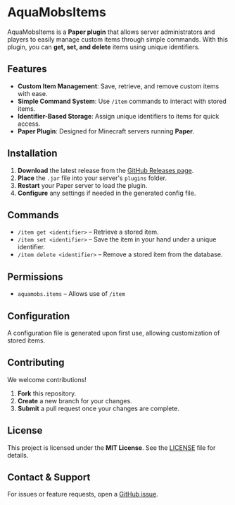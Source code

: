 # AquaMobsItems

AquaMobsItems is a **Paper plugin** that allows server administrators and players to easily manage custom items through simple commands. With this plugin, you can **get, set, and delete** items using unique identifiers.

## Features

- **Custom Item Management**: Save, retrieve, and remove custom items with ease.  
- **Simple Command System**: Use `/item` commands to interact with stored items.  
- **Identifier-Based Storage**: Assign unique identifiers to items for quick access.  
- **Paper Plugin**: Designed for Minecraft servers running **Paper**.  

## Installation

1. **Download** the latest release from the [GitHub Releases page](https://github.com/Aquatikss/AquaMobsItems/releases).  
2. **Place** the `.jar` file into your server's `plugins` folder.  
3. **Restart** your Paper server to load the plugin.  
4. **Configure** any settings if needed in the generated config file.  

## Commands

- `/item get <identifier>` – Retrieve a stored item.  
- `/item set <identifier>` – Save the item in your hand under a unique identifier.  
- `/item delete <identifier>` – Remove a stored item from the database.  

## Permissions

- `aquamobs.items` – Allows use of `/item`  

## Configuration

A configuration file is generated upon first use, allowing customization of stored items.

## Contributing

We welcome contributions!  
1. **Fork** this repository.  
2. **Create** a new branch for your changes.  
3. **Submit** a pull request once your changes are complete.  

## License

This project is licensed under the **MIT License**. See the [LICENSE](https://github.com/Aquatikss/AquaMobsItems/blob/main/LICENSE) file for details.

## Contact & Support

For issues or feature requests, open a [GitHub issue](https://github.com/Aquatikss/AquaMobsItems/issues).  
